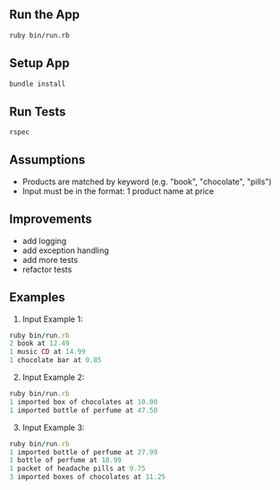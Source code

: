 ## Run the App

```bash
ruby bin/run.rb
````

## Setup App

```bash
bundle install
```

## Run Tests

```bash
rspec
```

## Assumptions
 - Products are matched by keyword (e.g. "book", "chocolate", "pills")
 - Input must be in the format: 1 product name at price

## Improvements
- add logging
- add exception handling
- add more tests
- refactor tests

## Examples
1. Input Example 1:
```ruby
ruby bin/run.rb
2 book at 12.49
1 music CD at 14.99
1 chocolate bar at 0.85
```

2. Input Example 2:
```ruby
ruby bin/run.rb
1 imported box of chocolates at 10.00
1 imported bottle of perfume at 47.50
```

3. Input Example 3:
```ruby
ruby bin/run.rb
1 imported bottle of perfume at 27.99
1 bottle of perfume at 18.99
1 packet of headache pills at 9.75
3 imported boxes of chocolates at 11.25
```
